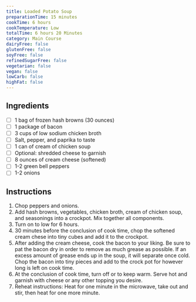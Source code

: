 ```yaml
---
title: Loaded Potato Soup
preparationTime: 15 minutes
cookTime: 6 hours
cookTemperature: Low
totalTime: 6 hours 20 Minutes
category: Main Course
dairyFree: false
glutenFree: false
soyFree: false
refinedSugarFree: false
vegetarian: false
vegan: false
lowCarb: false
highFat: false
---
```


## Ingredients

- [ ] 1 bag of frozen hash browns (30 ounces)
- [ ] 1 package of bacon
- [ ] 3 cups of low sodium chicken broth
- [ ] Salt, pepper, and paprika to taste
- [ ] 1 can of cream of chicken soup
- [ ] Optional: shredded cheese to garnish
- [ ] 8 ounces of cream cheese (softened)
- [ ] 1-2 green bell peppers
- [ ] 1-2 onions

## Instructions

1. Chop peppers and onions.
2. Add hash browns, vegetables, chicken broth, cream of chicken soup, and seasonings into a crockpot. Mix together all components.
3. Turn on to low for 6 hours.
4. 30 minutes before the conclusion of cook time, chop the softened cream chese into tiny cubes and add it to the crockpot.
5. After adding the cream cheese, cook the bacon to your liking. Be sure to pat the bacon dry in order to remove as much grease as possible. If an excess amount of grease ends up in the soup, it will separate once cold. Chop the bacon into tiny pieces and add to the crock pot for however long is left on cook time.
6. At the conclusion of cook time, turn off or to keep warm. Serve hot and garnish with cheese or any other topping you desire.
7. Reheat instructions: Heat for one minute in the microwave, take out and stir, then heat for one more minute.
